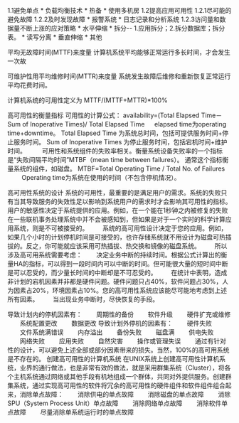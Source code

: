
1.1避免单点
	* 负载均衡技术
	* 热备
	* 使用多机房
1.2提高应用可用性
    1.2.1尽可能的避免故障
    1.2.2及时发现故障
    	* 报警系统
		* 日志记录和分析系统
	1.2.3访问量和数据量不断上涨的应对策略
		* 水平伸缩
		* 拆分--
			1.应用拆分；2.拆分数据库；拆分表。
        * 读写分离
        * 垂直伸缩
        * 其他

平均无故障时间(MTTF)来度量
计算机系统平均能够正常运行多长时间，才会发生一次故


可维护性用平均维修时间(MTTR)来度量
系统发生故障后维修和重新恢复正常运行平均花费时间。

计算机系统的可用性定义为
MTTF/(MTTF+MTTR)*100%


高可用性的衡量指标
可用性的计算公式：
availability=(Total Elapsed Time－Sum of Inoperative Times)/ Total Elapsed Time 　
elapsed time为operating time+downtime。
Total Elapsed Time 为系统总时间，包括可提供服务时间+停止服务时间。
Sum of Inoperative Times 为停止服务时间，包括宕机时间+维护时间。 　　
可用性和系统组件的失败率相关。衡量系统设备失败率的一个指标是“失败间隔平均时间”MTBF（mean time between failures）。
通常这个指标衡量系统的组件，如磁盘。
	MTBF=Total Operating Time / Total No. of Failures 　　
Operating time为系统在使用的时间（不包含停机情况）。


高可用性系统的设计
系统的可用性，最重要的是满足用户的需求。系统的失败只有当其导致服务的失效性足以影响到系统用户的需求时才会影响其可用性的指标。用户的敏感性决定于系统提供的应用。例如，在一个能在1秒钟之内被修复的失败在一些联机事务处理系统中并不会被感知到，但如果是对于一个实时的科学计算应用系统，则是不可被接受的。
　　系统的高可用性设计决定于您的应用。例如，如果几个小时的计划停机时间是可接受的，也许存储系统就不用设计为磁盘可热插拔的。反之，你可能就应该采用可热插拔、热交换和镜像的磁盘系统。
　　所以涉及高可用系统需要考虑：
　　决定业务中断的持续时间。根据公式计算出的衡量HA的指标，可以得到一段时间内可以中断的时间。但可能很大量的短时间中断是可以忍受的，而少量长时间的中断却是不可忍受的。
　　在统计中表明，造成非计划的宕机因素并非都是硬件问题。硬件问题只占40%，软件问题占30%，人为因素占20%，环境因素占10%。您的高可用性系统应该能尽可能地考虑到上述所有因素。
　　当出现业务中断时，尽快恢复的手段。

导致计划内的停机因素有：
　　周期性的备份
　　软件升级
　　硬件扩充或维修
　　系统配置更改
　　数据更改
导致计划外停机的因素有：
　　硬件失败
　　文件系统满错误
　　内存溢出
　　备份失败
　　磁盘满
　　供电失败
　　网络失败
　　应用失败
　　自然灾害
　　操作或管理失误
　　通过有针对性的设计，可以避免上述全部或部分因素带来的损失。当然，100%的高可用系统是不存在的。
创建高可用性的计算机系统
在UNIX系统上创建高可用性计算机系统，业界的通行做法，也是非常有效的做法，就是采用群集系统（Cluster），将各个主机系统通过网络或其他手段有机地组成一个群体，共同对外提供服务。创建群集系统，通过实现高可用性的软件将冗余的高可用性的硬件组件和软件组件组合起来，消除单点故障：
　　消除供电的单点故障
　　消除磁盘的单点故障
　　消除SPU（System Process Unit）单点故障
　　消除网络单点故障
　　消除软件单点故障
　　尽量消除单系统运行时的单点故障




























